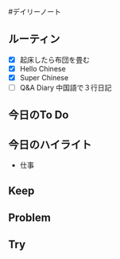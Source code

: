 #デイリーノート
## ルーティン
- [x] 起床したら布団を畳む
- [x] Hello Chinese
- [x] Super Chinese
- [ ] Q&A Diary 中国語で３行日記
## 今日のTo Do
## 今日のハイライト
- 仕事
## Keep
## Problem
## Try
